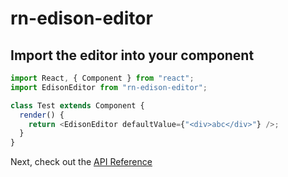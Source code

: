 # rn-edison-editor

## Import the editor into your component

```typescript
import React, { Component } from "react";
import EdisonEditor from "rn-edison-editor";

class Test extends Component {
  render() {
    return <EdisonEditor defaultValue={"<div>abc</div>"} />;
  }
}
```

Next, check out the [API Reference](Reference.md)
